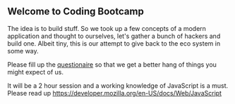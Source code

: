 ## Welcome to Coding Bootcamp
The idea is to build stuff. So we took up a few concepts of a modern application and thought to ourselves, let's gather a bunch of hackers and build one.
Albeit tiny, this is our attempt to give back to the eco system in some way. 

Please fill up the [questionaire](https://goo.gl/forms/l6XTY2CISpEx2Vz02) so that we get a better hang of things you might expect of us.

It will be a 2 hour session and a working knowledge of JavaScript is a must. Please read up https://developer.mozilla.org/en-US/docs/Web/JavaScript
